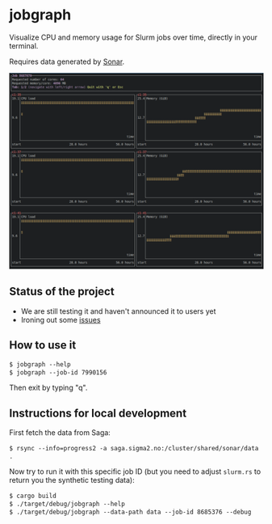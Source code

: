 # jobgraph

Visualize CPU and memory usage for Slurm jobs over time, directly in your
terminal.

Requires data generated by [Sonar](https://github.com/NordicHPC/sonar).

![screenshot of jobgraph in a terminal](img/screenshot.png)


## Status of the project

- We are still testing it and haven't announced it to users yet
- Ironing out some [issues](https://github.com/NordicHPC/jobgraph/issues)


## How to use it

```
$ jobgraph --help
$ jobgraph --job-id 7990156
```

Then exit by typing "q".


## Instructions for local development

First fetch the data from Saga:
```
$ rsync --info=progress2 -a saga.sigma2.no:/cluster/shared/sonar/data .
```

Now try to run it with this specific job ID (but you need to adjust
`slurm.rs` to return you the synthetic testing data):
```
$ cargo build
$ ./target/debug/jobgraph --help
$ ./target/debug/jobgraph --data-path data --job-id 8685376 --debug
```
